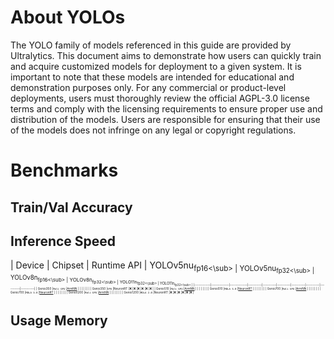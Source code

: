 # About YOLOs

The YOLO family of models referenced in this guide are provided by Ultralytics. This document aims to demonstrate how users can quickly train and acquire customized models for deployment to a given system. It is important to note that these models are intended for educational and demonstration purposes only. For any commercial or product-level deployments, users must thoroughly review the official AGPL-3.0 license terms and comply with the licensing requirements to ensure proper use and distribution of the models. Users are responsible for ensuring that their use of the models does not infringe on any legal or copyright regulations.

# Benchmarks
## Train/Val Accuracy
## Inference Speed 
|  Device    | Chipset     | Runtime API | YOLOv5nu<sub>fp16<\sub>  | YOLOv5nu<sub>fp32<\sub> | YOLOv8n<sub>fp16<\sub> | YOLOv8n<sub>fp32<\sub> | YOLO11n<sub>fp32<\sub>  | YOLO11n<sub>fp32<\sub> |
|------------|-------------|-------------|----------|----------|----------|----------|----------|----------|----------|
| Genio350   |`Mali GPU`   |[ArmNN](https://github.com/R300-AI/ITRI-AI-Hub/tree/main/Model-Zoo/Detection/YOLOs/ArmNN)        |          |          |          |          |          |          |
| Genio350   |`VPU`        |NeuronRT     |:x:       |:x:       |:x:       |:x:       |:x:       |:x:       |
| Genio510   |`Mali GPU`   |[ArmNN](https://github.com/R300-AI/ITRI-AI-Hub/tree/main/Model-Zoo/Detection/YOLOs/ArmNN)        |          |          |          |          |          |          |
| Genio510   |`MDLA 3.0`   |[NeuronRT](https://github.com/R300-AI/ITRI-AI-Hub/tree/main/Model-Zoo/Detection/YOLOs/NeuronRT)     |          |          |          |          |          |          |
| Genio700   |`Mali GPU`   |[ArmNN](https://github.com/R300-AI/ITRI-AI-Hub/tree/main/Model-Zoo/Detection/YOLOs/ArmNN)        |          |          |          |          |          |          |
| Genio700   |`MDLA 3.0`   |[NeuronRT](https://github.com/R300-AI/ITRI-AI-Hub/tree/main/Model-Zoo/Detection/YOLOs/NeuronRT)     |          |          |          |          |          |          | 
| Genio1200  |`Mali GPU`   |[ArmNN](https://github.com/R300-AI/ITRI-AI-Hub/tree/main/Model-Zoo/Detection/YOLOs/ArmNN)        |          |          |          |          |          |          |
| Genio1200  |`MDLA 2.0`   |NeuronRT     |:x:       |:x:       |:x:       |:x:       |:x:       |:x:       |

## Usage Memory 
